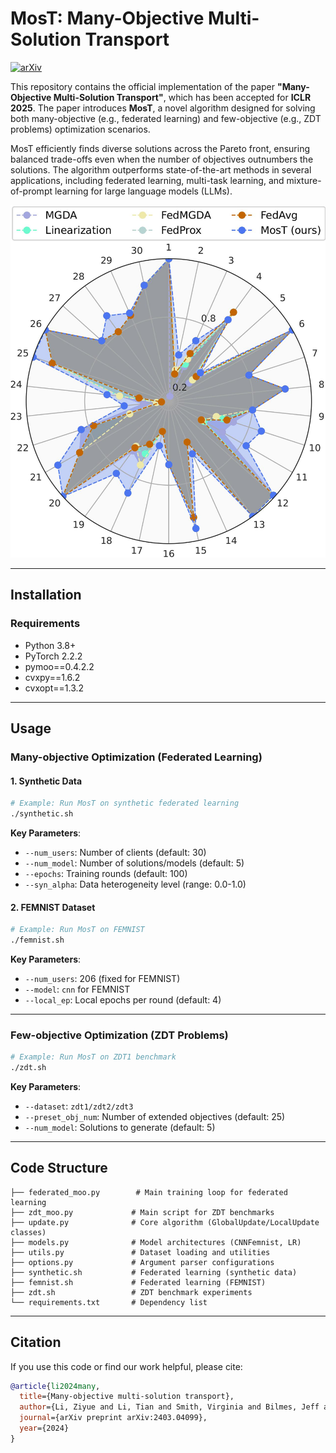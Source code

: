 # MosT: Many-Objective Multi-Solution Transport

[![arXiv](https://img.shields.io/badge/arXiv-2403.04099-b31b1b.svg)](https://arxiv.org/pdf/2403.04099)

This repository contains the official implementation of the paper **"Many-Objective Multi-Solution Transport"**, which has been accepted for **ICLR 2025**. The paper introduces **MosT**, a novel algorithm designed for solving both many-objective (e.g., federated learning) and few-objective (e.g., ZDT problems) optimization scenarios.

MosT efficiently finds diverse solutions across the Pareto front, ensuring balanced trade-offs even when the number of objectives outnumbers the solutions. The algorithm outperforms state-of-the-art methods in several applications, including federated learning, multi-task learning, and mixture-of-prompt learning for large language models (LLMs).

![alt text](syn_radar_map_all.jpg)

---

## Installation

### Requirements
- Python 3.8+
- PyTorch 2.2.2
- pymoo==0.4.2.2
- cvxpy==1.6.2
- cvxopt==1.3.2

---

## Usage

### Many-objective Optimization (Federated Learning)

#### 1. Synthetic Data
```bash
# Example: Run MosT on synthetic federated learning
./synthetic.sh
```
**Key Parameters**:
- `--num_users`: Number of clients (default: 30)
- `--num_model`: Number of solutions/models (default: 5)
- `--epochs`: Training rounds (default: 100)
- `--syn_alpha`: Data heterogeneity level (range: 0.0-1.0)

#### 2. FEMNIST Dataset
```bash
# Example: Run MosT on FEMNIST
./femnist.sh
```
**Key Parameters**:
- `--num_users`: 206 (fixed for FEMNIST)
- `--model`: `cnn` for FEMNIST
- `--local_ep`: Local epochs per round (default: 4)

---

### Few-objective Optimization (ZDT Problems)
```bash
# Example: Run MosT on ZDT1 benchmark
./zdt.sh
```
**Key Parameters**:
- `--dataset`: `zdt1/zdt2/zdt3`
- `--preset_obj_num`: Number of extended objectives (default: 25)
- `--num_model`: Solutions to generate (default: 5)

---

## Code Structure
```
├── federated_moo.py        # Main training loop for federated learning
├── zdt_moo.py             # Main script for ZDT benchmarks
├── update.py              # Core algorithm (GlobalUpdate/LocalUpdate classes)
├── models.py              # Model architectures (CNNFemnist, LR)
├── utils.py               # Dataset loading and utilities
├── options.py             # Argument parser configurations
├── synthetic.sh           # Federated learning (synthetic data)
├── femnist.sh             # Federated learning (FEMNIST)
├── zdt.sh                 # ZDT benchmark experiments
└── requirements.txt       # Dependency list
```

---

## Citation
If you use this code or find our work helpful, please cite:
```bibtex
@article{li2024many,
  title={Many-objective multi-solution transport},
  author={Li, Ziyue and Li, Tian and Smith, Virginia and Bilmes, Jeff and Zhou, Tianyi},
  journal={arXiv preprint arXiv:2403.04099},
  year={2024}
}
```
